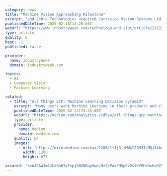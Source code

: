 ```yaml
---
category: news
title: "Machine Vision Approaching Milestone"
excerpt: "and Zebra Technologies acquired Cortexica Vision Systems Ltd., a London-headquartered leader in business-to-business (B2B) AI-based computer vision solutions developer. At the same time, chipset vendors are launching new chipsets and software stacks to facilitate the implementation of deep learning-based machine vision. Xilinx, a Field ..."
publishedDateTime: 2020-02-18T12:26:00Z
webUrl: "https://www.industryweek.com/technology-and-iiot/article/21122799/machine-vision-approaching-milestone"
type: article
quality: 6
heat: -1
published: false

provider:
  name: IndustryWeek
  domain: industryweek.com

topics:
  - AI
  - Computer Vision
  - Machine Learning

related:
  - title: "All things GCP: Machine Learning Decision pyramid"
    excerpt: "Many users want Machine Learning in their products and cloud providers like GCP, AWS Azure, etc knows about this. Because of this demand, as per the user's needs and expertise they can provide machine learning tools out of the box and users can work on complex Machine Learning tasks by a few lines of code or no code at all! Understanding of ..."
    publishedDateTime: 2020-02-24T23:35:00Z
    webUrl: "https://medium.com/analytics-vidhya/all-things-gcp-machine-learning-decision-pyramid-82260c798a88"
    type: article
    provider:
      name: Medium
      domain: medium.com
    quality: 54
    images:
      - url: "https://miro.medium.com/max/1200/1*Jj3jiMWxYJOMJIcMQj34bw.jpeg"
        width: 1200
        height: 675

secured: "3vnJJAW3mSJLd0nbTgFspj6NXNRqp9we/Hz2pPavFH5pOv2siKVMH+DxHvRZ58sSYY/lxRvlCPBjMQmktAcJY/J9ihKPkj8GHWlpOPfPdT0uk8ID2n1xrYF1OkpqrUGqh+Rn7pmSsJiyNVpcEYMTenRcLgIVaMfxsWmWDHnd4y9mWfSg6YDJlOBhlOdw29/wkPNai9Fq+xjxgfnPDeG5pr03ZL9NzeePqeF13nwRpmlLNI+EbCzkcHAD85HnnvCZe1wpv1fZ5jgFEFiHokQ+lmPa/HEeMK2I3OzjnWKmC+qYm8oyxzbx7eAlSsm+0jtqqarnyg0mYK/O8AmvzId+cbzPGVupFrOnPYuZLdHtvlfdPi+WgLI5jaQx83GoxO9o3WM/On7DkBWDIzQnPh/tsAyXyiN1Ym3y3Ms9ODkuS9zvtUtb9sQlnKNFMdutWma5OG87ppPKq4bRc0NMk22FktO8EQyYJKYL+kG7vnJTeCU=;reel5NQufw7bARLyhd/LZw=="
---
```


